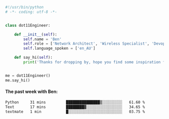 ```python
#!/usr/bin/python
# -*- coding: utf-8 -*-


class dot11Engineer:

    def __init__(self):
        self.name = 'Ben'
        self.role = ['Network Architect', 'Wireless Specialist', 'Devops Engineer']
        self.language_spoken = ['en_AU']

    def say_hi(self):
        print('Thanks for dropping by, hope you find some inspiration from my work.')


me = dot11Engineer()
me.say_hi()
```

#### The past week with Ben:
<!--START_SECTION:waka-->

```txt
Python     31 mins         ███████████████▒░░░░░░░░░   61.60 %
Text       17 mins         ████████▓░░░░░░░░░░░░░░░░   34.65 %
textmate   1 min           █░░░░░░░░░░░░░░░░░░░░░░░░   03.75 %
```

<!--END_SECTION:waka-->  



